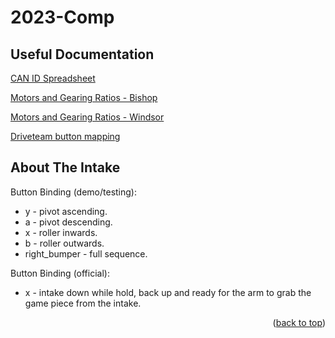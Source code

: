 # 2023-Comp

## Useful Documentation
[CAN ID Spreadsheet](https://docs.google.com/spreadsheets/d/1NtnqaaMVDYO0TyJ946Wxg0dBtV19xBe5mVzWcAWxIAw/edit#gid=1456793576)

[Motors and Gearing Ratios - Bishop](https://docs.google.com/spreadsheets/d/1mly-FWH9S1RMrAUBcaXnyuavnCqU-cXk0Q0pLDEhZ-Y/edit#gid=1544976692)

[Motors and Gearing Ratios - Windsor](https://docs.google.com/spreadsheets/d/1FxBIIsZFDOvoKsso25b7TmFgGUk4gB1KhH03Lld9y3U/edit#gid=1544976692)

[Driveteam button mapping](https://docs.google.com/document/d/1LmwfAIl3pLnZguX8B4lljc1ZuzqiQKjrft7fehE6e5s/edit)


## About The Intake

Button Binding (demo/testing): 
* y - pivot ascending.
* a - pivot descending. 
* x - roller inwards. 
* b - roller outwards. 
* right_bumper - full sequence. 

Button Binding (official): 
* x - intake down while hold, back up and ready for the arm to grab the game piece from the intake. 

<p align="right">(<a href="#readme-top">back to top</a>)</p>
